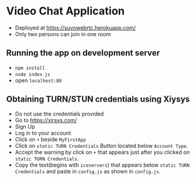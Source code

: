 # Video Chat Application
* Deployed at https://suvowebrtc.herokuapp.com/
* Only two persons can join in one room
## Running the app on development server
* `npm install`
* `node index.js`
* open `localhost:80`

## Obtaining TURN/STUN credentials using Xiysys
* Do not use the credentials provided
* Go to https://xirsys.com/
* Sign Up 
* Log in to your account
* Click on `+` beside `MyFirstApp`
* Click on `static TURN Credentials` Button located below `Account Type`.
* Accept the warning by click on `+` that appears just after you clicked on `static TURN Credentials`.
* Copy the text(begins with `iceservers`) that appears below `static TURN Credentials`  and paste in `config.js` as shown in `config.js`.

